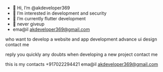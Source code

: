 - 👋 Hi, I’m @akdeveloper369
- 👀 I’m interested in development and security 
- 🌱 I’m currently flutter development
- 💞️ never giveup
- ema@il  akdeveloper369@gmail.com

who want to develop a website and app development advance ui design contact me

reply you quickly  any doubts when developing a new project contact me

this is my contacts +917022294421 ema@il  akdeveloper369@gmail.com
